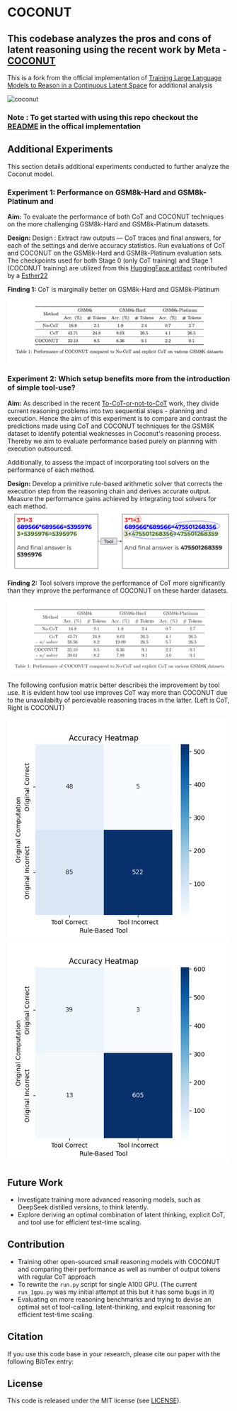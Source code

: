 # COCONUT
## This codebase analyzes the pros and cons of latent reasoning using the recent work by Meta - [COCONUT](https://github.com/facebookresearch/coconut)

This is a fork from the official implementation of [Training Large Language Models to Reason in a Continuous Latent Space](https://arxiv.org/abs/2412.06769) for additional analysis

![coconut](assets/coconut.png)

### Note : To get started with using this repo checkout the [README](https://github.com/facebookresearch/coconut) in the offical implementation


## Additional Experiments

This section details additional experiments conducted to further analyze the Coconut model.

### Experiment 1: Performance on GSM8k-Hard and GSM8k-Platinum and 
**Aim:** To evaluate the performance of both CoT and COCONUT techniques on the more challenging GSM8k-Hard and GSM8k-Platinum datasets.

**Design:** Design : Extract raw outputs — CoT traces and final answers, for each of the settings and derive accuracy statistics. Run evaluations of CoT and COCONUT on the GSM8k-Hard and GSM8k-Platinum evaluation sets. The checkpoints used for both Stage 0 (only CoT training) and Stage 1 (COCONUT training) are utilized from this [HuggingFace artifact](https://huggingface.co/Esther22/coconut_Reproduction) contributed by a [Esther22](https://huggingface.co/Esther22)

**Finding 1:** CoT is marginally better on GSM8k-Hard and GSM8k-Platinum

![CoT vs Coconut Planning and Execution](/images/gsm8khard_platinum.png)

### Experiment 2: Which setup benefits more from the introduction of simple tool-use?
**Aim:** As described in the recent [To-CoT-or-not-to-CoT](https://arxiv.org/abs/2409.12183) work, they divide current reasoning problems into two sequential steps - planning and execution. Hence the aim of this experiment is to compare and contrast the predictions made using CoT and COCONUT techniques for the GSM8K dataset to identify potential weaknesses in Coconut's reasoning process. Thereby we aim to evaluate performance based purely on planning with execution outsourced. 

Additionally, to assess the impact of incorporating tool solvers on the performance of each method.

**Design:**   Develop a primitive rule-based arithmetic solver that corrects the execution step from the reasoning chain and derives accurate output. Measure the performance gains achieved by integrating tool solvers for each method.
![Tool Use Schematic](/images/tool_diagram.png)

**Finding 2:** Tool solvers improve the performance of CoT more significantly than they improve the performance of COCONUT on these harder datasets.

![Tool Use Comparison Table](/images/gsm_tool_effect.png)

The following confusion matrix better describes the improvement by tool use. It is evident how tool use improves CoT way more than COCONUT due to the unavailabilty of percievable reasoning traces in the latter. (Left is CoT, Right is COCONUT)

![CoT_ConfMatrix_GSM8kHard](/images/COT_matrix.png)
![COCONUT_ConfMatrix_GSM8kHard](/images/COCONUT_matrix.png)


## Future Work

*   Investigate training more advanced reasoning models, such as DeepSeek distilled versions, to think latently.
*   Explore deriving an optimal combination of latent thinking, explicit CoT, and tool use for efficient test-time scaling.

## Contribution
*   Training other open-sourced small reasoning models with COCONUT and comparing their performance as well as number of output tokens with regular CoT approach
*   To rewrite the ```run.py``` script for single A100 GPU. (The current ```run_1gpu.py``` was my initial attempt at this but it has some bugs in it)
*   Evaluating on more reasoning benchmarks and trying to devise an optimal set of tool-calling, latent-thinking, and explciit reasoning for efficient test-time scaling.

## Citation
If you use this code base in your research, please cite our paper with the following BibTex entry:




## License
This code is released under the MIT license (see [LICENSE](LICENSE)).

